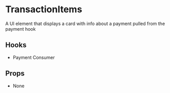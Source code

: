 # TransactionItems

A UI element that displays a card with info about a payment pulled from the payment hook

## Hooks

-   Payment Consumer

## Props

-   None
